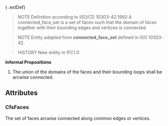 { .extDef}

<!-- end of short definition -->

> NOTE Definition according to ISO/CD 10303-42:1992
> A connected_face_set is a set of faces such that the domain of faces together with their bounding edges and vertices is connected.

> NOTE Entity adapted from **connected_face_set** defined in ISO 10303-42.

> HISTORY New entity in IFC1.0

**Informal Propositions**

1. The union of the domains of the faces and their bounding loops shall be arcwise connected.

## Attributes

### CfsFaces
The set of faces arcwise connected along common edges or vertices.
